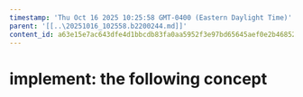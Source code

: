 ```yaml
---
timestamp: 'Thu Oct 16 2025 10:25:58 GMT-0400 (Eastern Daylight Time)'
parent: '[[..\20251016_102558.b2200244.md]]'
content_id: a63e15e7ac643dfe4d1bbcdb83fa0aa5952f3e97bd65645aef0e2b46852b23ec
---
```


# implement: the following concept
